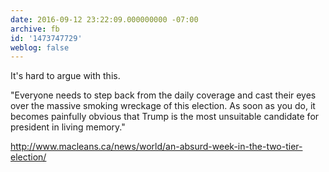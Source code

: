 ```yaml
---
date: 2016-09-12 23:22:09.000000000 -07:00
archive: fb
id: '1473747729'
weblog: false
---
```


It's hard to argue with this. 

"Everyone needs to step back from the daily coverage and cast their eyes over the massive smoking wreckage of this election. As soon as you do, it becomes painfully obvious that Trump is the most unsuitable candidate for president in living memory."

http://www.macleans.ca/news/world/an-absurd-week-in-the-two-tier-election/
